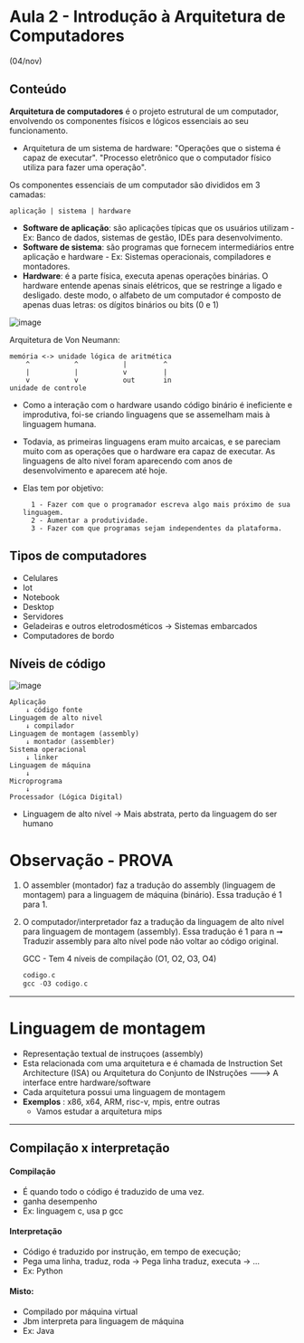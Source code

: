 # Aula 2 - Introdução à Arquitetura de Computadores
(04/nov)

## Conteúdo

**Arquitetura de computadores** é o projeto estrutural de um computador, envolvendo os componentes físicos e lógicos essenciais ao seu funcionamento.

- Arquitetura de um sistema de hardware: "Operações que o sistema é capaz de executar". "Processo eletrônico que o computador físico utiliza para fazer uma operação".

Os componentes essenciais de um computador são divididos em 3 camadas:

    aplicação | sistema | hardware

- **Software de aplicação**: são aplicações típicas que os usuários utilizam - Ex: Banco de dados, sistemas de gestão, IDEs para desenvolvimento.
- **Software de sistema**: são programas que fornecem intermediários entre aplicação e hardware - Ex: Sistemas operacionais, compiladores e montadores.
- **Hardware**: é a parte física, executa apenas operações binárias. O hardware entende apenas sinais elétricos, que se restringe a ligado e desligado. deste modo, o alfabeto de um computador é composto de apenas duas letras: os dígitos binários ou bits (0 e 1)

![image](https://user-images.githubusercontent.com/81540491/199999329-7b7928e4-c13b-4b97-906e-d174e44e893c.png)

Arquitetura de Von Neumann:


    memória <-> unidade lógica de aritmética
        ^           ^           |         ^
        |           |           v         |
        v           v           out       in
    unidade de controle  

- Como a interação com o hardware usando código binário é ineficiente e improdutiva, foi-se criando linguagens que se assemelham mais à linguagem humana.

- Todavia, as primeiras linguagens eram muito arcaicas, e se pareciam muito com as operações que o hardware era capaz de executar. As linguagens de alto nivel foram aparecendo com anos de desenvolvimento e aparecem até hoje.

- Elas tem por objetivo:

        1 - Fazer com que o programador escreva algo mais próximo de sua linguagem.
        2 - Aumentar a produtividade.
        3 - Fazer com que programas sejam independentes da plataforma.


## Tipos de computadores
- Celulares
- Iot
- Notebook
- Desktop
- Servidores
- Geladeiras e outros eletrodosméticos -> Sistemas embarcados
- Computadores de bordo

## Níveis de código
![image](https://user-images.githubusercontent.com/81540491/199999575-56191eaa-d61c-401b-b8db-a33d454baec1.png)


    Aplicação
        ↓ código fonte
    Linguagem de alto nivel
        ↓ compilador
    Linguagem de montagem (assembly)
        ↓ montador (assembler)
    Sistema operacional
        ↓ linker 
    Linguagem de máquina 
        ↓ 
    Microprograma 
        ↓ 
    Processador (Lógica Digital)

- Linguagem de alto nível -> Mais abstrata, perto da linguagem do ser humano

# Observação - PROVA
1. O assembler (montador) faz a tradução do assembly (linguagem de montagem) para a linguagem de máquina (binário). Essa tradução é 1 para 1.

2. O computador/interpretador faz a tradução da linguagem de alto nível para linguagem de montagem (assembly). Essa tradução é 1 para n ➞ Traduzir assembly para alto nível pode não voltar ao código original.

    GCC - Tem 4 níveis de compilação (O1, O2, O3, O4)

    ``` c
    codigo.c
    gcc -O3 codigo.c
    ```   

---




# Linguagem de montagem
- Representação textual de instruçoes (assembly)
- Esta relacionada com uma arquitetura e é chamada de Instruction Set Architecture (ISA) ou Arquitetura do Conjunto de INstruções ---> A interface entre hardware/software
- Cada arquitetura possui uma linguagem de montagem
- **Exemplos** : x86, x64, ARM, risc-v, mpis, entre outras
    - Vamos estudar a arquitetura mips

---

## Compilação x interpretação
#### Compilação
- É quando todo o código é traduzido de uma vez.
- ganha desempenho
- Ex: linguagem c, usa p gcc

#### Interpretação
 - Código é traduzido por instrução, em tempo de execução;
 - Pega uma linha, traduz, roda -> Pega linha traduz, executa -> ...
 - Ex: Python

#### Misto: 
- Compilado por máquina virtual
- Jbm interpreta para linguagem de máquina
- Ex: Java


